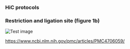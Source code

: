 
### HiC protocols





### Restriction and ligation site (figure 1b)

![Test image](https://github.com/StructVarGA/polledHiC/pics/fill_in.jpg)


https://www.ncbi.nlm.nih.gov/pmc/articles/PMC4706059/
